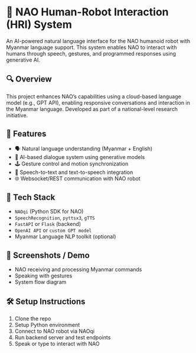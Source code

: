 # 🤖 NAO Human-Robot Interaction (HRI) System

An AI-powered natural language interface for the NAO humanoid robot with Myanmar language support. This system enables NAO to interact with humans through speech, gestures, and programmed responses using generative AI.

## 🔍 Overview
This project enhances NAO’s capabilities using a cloud-based language model (e.g., GPT API), enabling responsive conversations and interaction in the Myanmar language. Developed as part of a national-level research initiative.

## 🚀 Features
- 🗣️ Natural language understanding (Myanmar + English)
- 🧠 AI-based dialogue system using generative models
- 🕹️ Gesture control and motion synchronization
- 🎤 Speech-to-text and text-to-speech integration
- 🌐 Websocket/REST communication with NAO robot

## 🧰 Tech Stack
- `NAOqi` (Python SDK for NAO)
- `SpeechRecognition`, `pyttsx3`, `gTTS`
- `FastAPI` or `Flask` (backend)
- `OpenAI API` or `custom GPT model`
- Myanmar Language NLP toolkit (optional)

## 📸 Screenshots / Demo
- NAO receiving and processing Myanmar commands  
- Speaking with gestures  
- System flow diagram

## 🛠️ Setup Instructions
1. Clone the repo
2. Setup Python environment
3. Connect to NAO robot via NAOqi
4. Run backend server and test endpoints
5. Speak or type to interact with NAO
